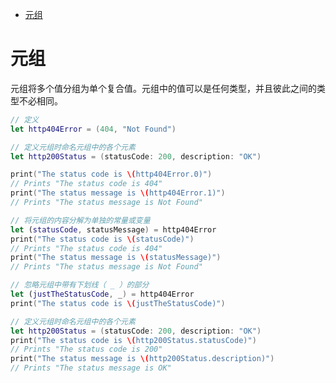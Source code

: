 <!-- @import "[TOC]" {cmd="toc" depthFrom=1 depthTo=6 orderedList=false} -->

<!-- code_chunk_output -->

- [元组](#元组)

<!-- /code_chunk_output -->


# 元组

元组将多个值分组为单个复合值。元组中的值可以是任何类型，并且彼此之间的类型不必相同。

```swift
// 定义
let http404Error = (404, "Not Found")

// 定义元组时命名元组中的各个元素
let http200Status = (statusCode: 200, description: "OK")
```

```swift
print("The status code is \(http404Error.0)")
// Prints "The status code is 404"
print("The status message is \(http404Error.1)")
// Prints "The status message is Not Found"
```

```swift
// 将元组的内容分解为单独的常量或变量
let (statusCode, statusMessage) = http404Error
print("The status code is \(statusCode)")
// Prints "The status code is 404"
print("The status message is \(statusMessage)")
// Prints "The status message is Not Found"
```

```swift
// 忽略元组中带有下划线（ _ ）的部分
let (justTheStatusCode, _) = http404Error
print("The status code is \(justTheStatusCode)")
```

```swift
// 定义元组时命名元组中的各个元素
let http200Status = (statusCode: 200, description: "OK")
print("The status code is \(http200Status.statusCode)")
// Prints "The status code is 200"
print("The status message is \(http200Status.description)")
// Prints "The status message is OK"
```